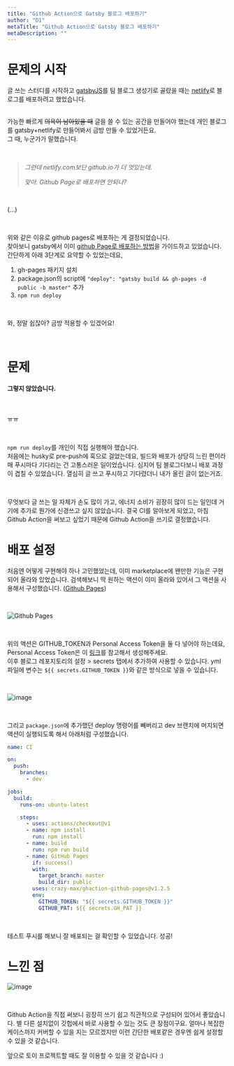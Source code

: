 ```yaml
---
title: "Github Action으로 Gatsby 블로그 배포하기"
author: "D1"
metaTitle: "Github Action으로 Gatsby 블로그 배포하기"
metaDescription: ""
---
```


# 문제의 시작

글 쓰는 스터디를 시작하고 [gatsbyJS](https://www.gatsbyjs.org/)를 팀 블로그 생성기로 골랐을 때는 [netlify](https://www.netlify.com/)로 블로그를 배포하려고 했었습니다.  
<br/>

가능한 빠르게 ~~의욕이 남아있을 때~~ 글을 쓸 수 있는 공간을 만들어야 했는데 개인 블로그를 gatsby+netlify로 만들어봐서 금방 만들 수 있었거든요.  
그 때, 누군가가 말했습니다.  

<br/>

> _그런데 netlify.com보단 github.io가 더 멋있는데._
>
> _맞아. Github Page로 배포하면 안되나?_

<br/>

(...)

<br/>

위와 같은 이유로 github pages로 배포하는 게 결정되었습니다.  
찾아보니 gatsby에서 이미 [github Page로 배포하는 방법](https://www.gatsbyjs.org/docs/how-gatsby-works-with-github-pages/)을 가이드하고 있었습니다. 간단하게 아래 3단계로 요약할 수 있었는데요,

1. gh-pages 패키지 설치
2. package.json의 script에 `"deploy": "gatsby build && gh-pages -d public -b master"` 추가
3. `npm run deploy`

<br/>

와, 정말 쉽잖아? 금방 적용할 수 있겠어요!

<br/>

# 문제

#### 그렇지 않았습니다.

<br/>

ㅠㅠ

<br/>

`npm run deploy`를 개인이 직접 실행해야 했습니다.  
처음에는 husky로 pre-push에 훅으로 걸었는데요, 빌드와 배포가 상당히 느린 편이라 매 푸시마다 기다리는 건 고통스러운 일이었습니다. 심지어 팀 블로그다보니 배포 과정이 겹칠 수 있었습니다. 열심히 글 쓰고 푸시하고 기다렸더니 내가 올린 글이 없는거죠.

<br />

무엇보다 글 쓰는 일 자체가 손도 많이 가고, 에너지 소비가 굉장히 많이 드는 일인데 거기에 추가로 뭔가에 신경쓰고 싶지 않았습니다. 결국 CI를 알아보게 되었고, 마침 Github Action을 써보고 싶었기 때문에 Github Action을 쓰기로 결정했습니다.

# 배포 설정

처음엔 어떻게 구현해야 하나 고민했었는데, 이미 marketplace에 왠만한 기능은 구현되어 올라와 있었습니다. 검색해보니 딱 원하는 액션이 이미 올라와 있어서 그 액션을 사용해서 구성했습니다. ([Github Pages](https://github.com/marketplace/actions/github-pages))

<br/>

![Github Pages](https://user-images.githubusercontent.com/17061350/71441565-4dd12400-2745-11ea-82bb-26c7d46accdb.png)

<br/>

위의 액션은 GITHUB_TOKEN과 Personal Access Token을 둘 다 넣어야 하는데요, Personal Access Token은 이 [링크](https://help.github.com/en/github/authenticating-to-github/creating-a-personal-access-token-for-the-command-line)를 참고해서 생성해주세요.  
이후 블로그 레포지토리의 설정 > secrets 탭에서 추가하여 사용할 수 있습니다. yml 파일에 변수는 `${{ secrets.GITHUB_TOKEN }}`와 같은 방식으로 넣을 수 있습니다.

<br/>

![image](https://user-images.githubusercontent.com/17061350/71442092-c933d500-2747-11ea-8845-c1bc115156fc.png)

<br/>

그리고 `package.json`에 추가했던 deploy 명령어를 빼버리고 dev 브랜치에 머지되면 액션이 실행되도록 해서 아래처럼 구성했습니다.  

```yml
name: CI

on:
  push:
    branches:
      - dev

jobs:
  build:
    runs-on: ubuntu-latest

    steps:
      - uses: actions/checkout@v1
      - name: npm install
        run: npm install
      - name: build
        run: npm run build
      - name: GitHub Pages
        if: success()
        with:
          target_branch: master
          build_dir: public
        uses: crazy-max/ghaction-github-pages@v1.2.5
        env:
          GITHUB_TOKEN: "${{ secrets.GITHUB_TOKEN }}"
          GITHUB_PAT: ${{ secrets.GH_PAT }}
```  

<br />

테스트 푸시를 해보니 잘 배포되는 걸 확인할 수 있었습니다. 성공!


# 느낀 점

![image](https://user-images.githubusercontent.com/17061350/71445819-7581b580-2760-11ea-8d3d-0effdf657a8c.png)

<br />

Github Action을 직접 써보니 굉장히 쓰기 쉽고 직관적으로 구성되어 있어서 좋았습니다. 별 다른 설치없이 깃헙에서 바로 사용할 수 있는 것도 큰 장점이구요. 얼마나 복잡한 케이스까지 커버할 수 있을 지는 모르겠지만 이런 간단한 배포같은 경우엔 쉽게 설정할 수 있을 것 같습니다.

앞으로 토이 프로젝트할 때도 잘 이용할 수 있을 것 같습니다 :)
